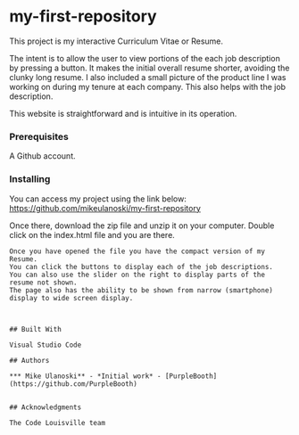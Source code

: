 # my-first-repository
This project is my interactive Curriculum Vitae or Resume.

The intent is to allow the user to view portions of the each job description by pressing a button. It makes the initial overall resume shorter, avoiding the clunky long resume. I also included a small picture of the product line I was working on during my tenure at each company. This also helps with the job description.

This website is straightforward and is intuitive in its operation.

### Prerequisites

A Github account.


### Installing

You can access my project using the link below:
https://github.com/mikeulanoski/my-first-repository

Once there, download the zip file and unzip it on your computer. Double click on the index.html file and you are there.

```
Once you have opened the file you have the compact version of my Resume. 
You can click the buttons to display each of the job descriptions.
You can also use the slider on the right to display parts of the resume not shown.
The page also has the ability to be shown from narrow (smartphone) display to wide screen display.



## Built With

Visual Studio Code

## Authors

*** Mike Ulanoski** - *Initial work* - [PurpleBooth](https://github.com/PurpleBooth)


## Acknowledgments

The Code Louisville team
